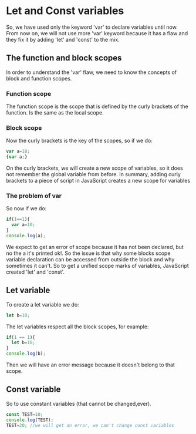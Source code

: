 # Let and Const variables
So, we have used only the keyword 'var' to declare variables until now.
From now on, we will not use more 'var' keyword because it has a flaw and they
fix it by adding 'let' and 'const' to the mix.
## The function and block scopes
In order to understand the 'var' flaw, we need to know the concepts of block and function scopes.
### Function scope
The function scope is the scope that is defined by the curly brackets of the function. Is the same
as the local scope.
### Block scope
Now the curly brackets is the key of the scopes, so if we do:
```JavaScript
var a=10;
{var a;}
```
On the curly brackets, we will create a new scope of variables, so it does not remember the global variable
from before.
In summary, adding curly brackets to a piece of script in JavaScript creates a new scope for variables

### The problem of var
So now if we do:
```JavaScript
if(1==1){
  var a=10;
}
console.log(a);
```
We expect to get an error of scope because it has not been declared, but no
the a it's printed ok!. So the issue is that why some blocks scope variable declaration
can be accessed from outside the block and why sometimes it can't. So to get a unified
scope marks of variables, JavaScript created 'let' and 'const'.

## Let variable
To create a let variable we do:
```JavaScript
let b=10;
```
The let variables respect all the block scopes, for example:
```JavaScript
if(1 == 1){
  let b=10;
}
console.log(b);
```
Then we will have an error message because it doesn't belong to that scope.
## Const variable
So to use constant variables (that cannot be changed,ever).
```JavaScript
const TEST=10;
console.log(TEST);
TEST=20; //we will get an error, we can't change const variables
```
